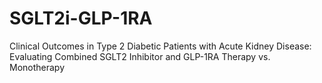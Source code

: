 # SGLT2i-GLP-1RA
Clinical Outcomes in Type 2 Diabetic Patients with Acute Kidney Disease: Evaluating Combined SGLT2 Inhibitor and GLP-1RA Therapy vs. Monotherapy
